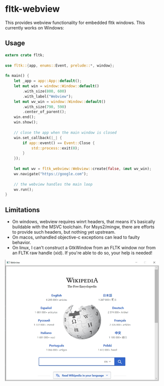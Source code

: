 # fltk-webview

This provides webview functionality for embedded fltk windows. This currently works on Windows:

## Usage

```rust
extern crate fltk;

use fltk::{app, enums::Event, prelude::*, window};

fn main() {
    let _app = app::App::default();
    let mut win = window::Window::default()
        .with_size(800, 600)
        .with_label("Webview");
    let mut wv_win = window::Window::default()
        .with_size(790, 590)
        .center_of_parent();
    win.end();
    win.show();

    // close the app when the main window is closed
    win.set_callback(|_| {
        if app::event() == Event::Close {
            std::process::exit(0);
        }
    });

    let mut wv = fltk_webview::Webview::create(false, &mut wv_win);
    wv.navigate("https://google.com");
    
    // the webview handles the main loop
    wv.run();
}
```

## Limitations
- On windows, webview requires winrt headers, that means it's basically buildable with the MSVC toolchain. For Msys2/mingw, there are efforts to provide such headers, but nothing yet upstream.
- On macos, unhandled objective-c exceptions can lead to faulty behavior.
- On linux, I can't construct a GtkWindow from an FLTK window nor from an FLTK raw handle (xid). If you're able to do so, your help is needed!


![alt_test](screenshots/ex.jpg)
